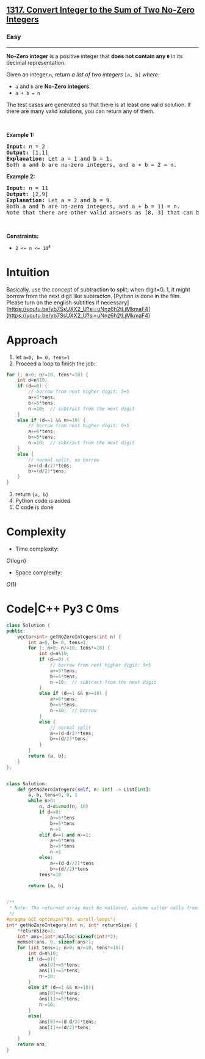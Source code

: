 <h2><a href="https://leetcode.com/problems/convert-integer-to-the-sum-of-two-no-zero-integers">1317. Convert Integer to the Sum of Two No-Zero Integers</a></h2><h3>Easy</h3><hr><p><strong>No-Zero integer</strong> is a positive integer that <strong>does not contain any <code>0</code></strong> in its decimal representation.</p>

<p>Given an integer <code>n</code>, return <em>a list of two integers</em> <code>[a, b]</code> <em>where</em>:</p>

<ul>
	<li><code>a</code> and <code>b</code> are <strong>No-Zero integers</strong>.</li>
	<li><code>a + b = n</code></li>
</ul>

<p>The test cases are generated so that there is at least one valid solution. If there are many valid solutions, you can return any of them.</p>

<p>&nbsp;</p>
<p><strong class="example">Example 1:</strong></p>

<pre>
<strong>Input:</strong> n = 2
<strong>Output:</strong> [1,1]
<strong>Explanation:</strong> Let a = 1 and b = 1.
Both a and b are no-zero integers, and a + b = 2 = n.
</pre>

<p><strong class="example">Example 2:</strong></p>

<pre>
<strong>Input:</strong> n = 11
<strong>Output:</strong> [2,9]
<strong>Explanation:</strong> Let a = 2 and b = 9.
Both a and b are no-zero integers, and a + b = 11 = n.
Note that there are other valid answers as [8, 3] that can be accepted.
</pre>

<p>&nbsp;</p>
<p><strong>Constraints:</strong></p>

<ul>
	<li><code>2 &lt;= n &lt;= 10<sup>4</sup></code></li>
</ul>

# Intuition
<!-- Describe your first thoughts on how to solve this problem. -->
Basically, use the concept of subtraction to split; when digit=0, 1, it might borrow from the next digit like subtracton.
[Python is done in the film. Please turn on the english subtitles if necessary]
[https://youtu.be/yb7SsUXX2_U?si=uNnz6h2tLjMkmaF4](https://youtu.be/yb7SsUXX2_U?si=uNnz6h2tLjMkmaF4)
# Approach
<!-- Describe your approach to solving the problem. -->
1. let `a=0, b= 0, tens=1`
2. Proceed a loop to finish the  job:
```cpp
for (; n>0; n/=10, tens*=10) {
    int d=n%10;
    if (d==0) {
        // borrow from next higher digit: 5+5
        a+=5*tens;
        b+=5*tens;
        n-=10;  // subtract from the next digit
    } 
    else if (d==1 && n>=10) {
        // borrow from next higher digit: 6+5
        a+=6*tens;
        b+=5*tens;
        n-=10;  // subtract from the next digit
    } 
    else {
        // normal split, no borrow
        a+=(d-d/2)*tens;
        b+=(d/2)*tens;
    }
}
```
3. return `{a, b}`
4. Python code is added
5. C code is done
# Complexity
- Time complexity:
<!-- Add your time complexity here, e.g. $$O(n)$$ -->
$O(\log n)$
- Space complexity:
<!-- Add your space complexity here, e.g. $$O(n)$$ -->
$O(1)$
# Code|C++ Py3 C 0ms
```cpp []
class Solution {
public:
    vector<int> getNoZeroIntegers(int n) {
        int a=0, b= 0, tens=1;
        for (; n>0; n/=10, tens*=10) {
            int d=n%10;
            if (d==0) {
                // borrow from next higher digit: 5+5
                a+=5*tens;
                b+=5*tens;
                n-=10;  // subtract from the next digit
            } 
            else if (d==1 && n>=10) {
                a+=6*tens;
                b+=5*tens;
                n-=10;  // borrow
            } 
            else {
                // normal split
                a+=(d-d/2)*tens;
                b+=(d/2)*tens;
            }
        }
        return {a, b};
    }
};



```
```Python []
class Solution:
    def getNoZeroIntegers(self, n: int) -> List[int]:
        a, b, tens=0, 0, 1
        while n>0:
            n, d=divmod(n, 10)
            if d==0:
                a+=5*tens
                b+=5*tens
                n-=1
            elif d==1 and n>=1:
                a+=6*tens
                b+=5*tens
                n-=1
            else:
                a+=(d-d//2)*tens
                b+=(d//2)*tens
            tens*=10

        return [a, b]
        
```
```C []
/**
 * Note: The returned array must be malloced, assume caller calls free().
 */
#pragma GCC optimize("O3, unroll-loops")
int* getNoZeroIntegers(int n, int* returnSize) {
    *returnSize=2;
    int* ans=(int*)malloc(sizeof(int)*2);
    memset(ans, 0, sizeof(ans));
    for (int tens=1; n>0; n/=10, tens*=10){
        int d=n%10;
        if (d==0){
            ans[0]+=5*tens;
            ans[1]+=5*tens;
            n-=10; 
        }
        else if (d==1 && n>=10){
            ans[0]+=6*tens;
            ans[1]+=5*tens;
            n-=10;
        }
        else{
            ans[0]+=(d-d/2)*tens;
            ans[1]+=(d/2)*tens;
        }
    }
    return ans;
}
```
